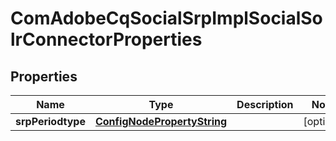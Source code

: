 
# ComAdobeCqSocialSrpImplSocialSolrConnectorProperties

## Properties
Name | Type | Description | Notes
------------ | ------------- | ------------- | -------------
**srpPeriodtype** | [**ConfigNodePropertyString**](ConfigNodePropertyString.md) |  |  [optional]



